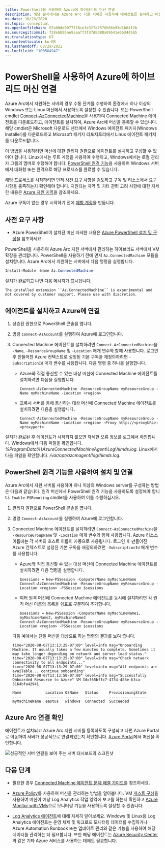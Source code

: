```yaml
---
title: PowerShell을 사용하여 Azure에 하이브리드 머신 연결
description: 해당 문서에서는 Azure Arc 지원 서버를 사용하여 에이전트를 설치하고 머신을 Azure에 연결하는 방법을 설명합니다. 이 작업은 PowerShell을 사용하여 수행할 수 있습니다.
ms.date: 10/28/2020
ms.topic: conceptual
ms.openlocfilehash: 07a00de9077378ce3e3f7a7578b66e93d1b04f2b
ms.sourcegitcommit: f28ebb95ae9aaaff3f87d8388a09b41e0b3445b5
ms.translationtype: HT
ms.contentlocale: ko-KR
ms.lasthandoff: 03/29/2021
ms.locfileid: "100584947"
---
```

# <a name="connect-hybrid-machines-to-azure-by-using-powershell"></a>PowerShell을 사용하여 Azure에 하이브리드 머신 연결

Azure Arc에서 지원하는 서버의 경우 수동 단계를 수행하여 환경에서 하나 이상의 Windows 또는 Linux 머신에서 사용하도록 설정할 수 있습니다. 또는 PowerShell cmdlet [Connect-AzConnectedMachine](/powershell/module/az.connectedmachine/remove-azconnectedmachine)을 사용하여 Connected Machine 에이전트를 다운로드하고, 에이전트를 설치하여, Azure Arc에 머신을 등록할 수 있습니다. 해당 cmdlet은 Microsoft 다운로드 센터에서 Windows 에이전트 패키지(Windows Installer)를 다운로드하고 Microsoft 패키지 리포지토리에서 Linux 에이전트 패키지를 다운로드합니다.

이 방법을 사용하려면 머신에 대한 관리자 권한으로 에이전트를 설치하고 구성할 수 있어야 합니다. Linux에서는 루트 계정을 사용하여 수행하고, Windows에서는 로컬 관리자 그룹의 멤버로 수행해야 합니다. [PowerShell 원격 기능](/powershell/scripting/learn/ps101/08-powershell-remoting)을 사용하여 Windows 서버에서 대화형 또는 원격으로 해당 프로세스를 완료할 수 있습니다.

해당 프로세스를 시작하려면 먼저 [사전 요구 사항](agent-overview.md#prerequisites)을 검토하고 구독 및 리소스에서 요구 사항을 충족하는지 확인해야 합니다. 지원되는 지역 및 기타 관련 고려 사항에 대한 자세한 내용은 [Azure 지원 지역](overview.md#supported-regions)을 참조하세요.

Azure 구독이 없는 경우 시작하기 전에 [체험 계정](https://azure.microsoft.com/free/?WT.mc_id=A261C142F)을 만듭니다.

## <a name="prerequisites"></a>사전 요구 사항

- Azure PowerShell이 설치된 머신 자세한 내용은 [Azure PowerShell 설치 및 구성](/powershell/azure/)을 참조하세요.

PowerShell을 사용하여 Azure Arc 지원 서버에서 관리하는 하이브리드 서버에서 VM 확장을 관리합니다. PowerShell을 사용하기 전에 먼저 `Az.ConnectedMachine` 모듈을 설치합니다. Azure Arc에서 지원하는 서버에서 다음 명령을 실행합니다.

```powershell
Install-Module -Name Az.ConnectedMachine
```

설치가 완료되고 나면 다음 메시지가 표시됩니다.

`The installed extension ``Az.ConnectedMachine`` is experimental and not covered by customer support. Please use with discretion.`

## <a name="install-the-agent-and-connect-to-azure"></a>에이전트를 설치하고 Azure에 연결

1. 상승된 권한으로 PowerShell 콘솔을 엽니다.

2. 명령 `Connect-AzAccount`를 실행하여 Azure에 로그인합니다.

3. Connected Machine 에이전트를 설치하려면 `Connect-AzConnectedMachine`을 `-Name`, `-ResourceGroupName` 및 `-Location` 매개 변수와 함께 사용합니다. 로그인 후 만들어진 Azure 컨텍스트로 설정된 기본 구독을 재정의하려면 `-SubscriptionId` 매개 변수를 사용합니다. 다음 명령 중 하나를 실행합니다.

    * Azure와 직접 통신할 수 있는 대상 머신에 Connected Machine 에이전트를 설치하려면 다음을 실행합니다.

        ```azurepowershell
        Connect-AzConnectedMachine -ResourceGroupName myResourceGroup -Name myMachineName -Location <region>
        ```
    
    * 프록시 서버를 통해 통신하는 대상 머신에 Connected Machine 에이전트를 설치하려면 다음을 실행합니다.
        
        ```azurepowershell
        Connect-AzConnectedMachine -ResourceGroupName myResourceGroup -Name myMachineName -Location <region> -Proxy http://<proxyURL>:<proxyport>
        ```

설치가 완료된 후 에이전트가 시작되지 않으면 자세한 오류 정보를 로그에서 확인합니다. Windows에서 다음 파일을 확인합니다. *%ProgramData%\AzureConnectedMachineAgent\Log\himds.log*. Linux에서 다음 파일을 확인합니다. */var/opt/azcmagent/log/himds.log*.

## <a name="install-and-connect-by-using-powershell-remoting"></a>PowerShell 원격 기능을 사용하여 설치 및 연결

Azure Arc에서 지원 서버를 사용하여 하나 이상의 Windows server를 구성하는 방법은 다음과 같습니다. 원격 머신에서 PowerShell 원격 기능을 사용하도록 설정해야 합니다. `Enable-PSRemoting` cmdlet을 사용하여 이를 수행하십시오.

1. 관리자 권한으로 PowerShell 콘솔을 엽니다.

2. 명령 `Connect-AzAccount`를 실행하여 Azure에 로그인합니다.

3. Connected Machine 에이전트를 설치하려면 `Connect-AzConnectedMachine`을 `-ResourceGroupName` 및 `-Location` 매개 변수와 함께 사용합니다. Azure 리소스 이름에는 각 서버의 호스트 이름이 자동으로 사용됩니다. 로그인 후 만들어진 Azure 컨텍스트로 설정된 기본 구독을 재정의하려면 `-SubscriptionId` 매개 변수를 사용합니다.

    * Azure와 직접 통신할 수 있는 대상 머신에 Connected Machine 에이전트를 설치하려면 다음 명령을 실행합니다.
    
        ```azurepowershell
        $sessions = New-PSSession -ComputerName myMachineName
        Connect-AzConnectedMachine -ResourceGroupName myResourceGroup -Location <region> -PSSession $sessions
        ```
    
    * 여러 원격 머신에 Connected Machine 에이전트를 동시에 설치하려면 각 원격 머신 이름의 목록을 쉼표로 구분하여 추가합니다.

        ```azurepowershell
        $sessions = New-PSSession -ComputerName myMachineName1, myMachineName2, myMachineName3
        Connect-AzConnectedMachine -ResourceGroupName myResourceGroup -Location <region> -PSSession $sessions
        ```

    다음 예에서는 단일 머신을 대상으로 하는 명령의 결과를 보여 줍니다.
    
    ```azurepowershell
    time="2020-08-07T13:13:25-07:00" level=info msg="Onboarding Machine. It usually takes a few minutes to complete. Sometimes it may take longer depending on network and server load status."
    time="2020-08-07T13:13:25-07:00" level=info msg="Check network connectivity to all endpoints..."
    time="2020-08-07T13:13:29-07:00" level=info msg="All endpoints are available... continue onboarding"
    time="2020-08-07T13:13:50-07:00" level=info msg="Successfully Onboarded Resource to Azure" VM Id=f65bffc7-4734-483e-b3ca-3164bfa42941
    
    Name           Location OSName   Status     ProvisioningState
    ----           -------- ------   ------     -----------------
    myMachineName  eastus   windows  Connected  Succeeded
    ```

## <a name="verify-the-connection-with-azure-arc"></a>Azure Arc 연결 확인

에이전트가 설치되고 Azure Arc 지원 서버를 등록하도록 구성되고 나면 Azure Portal로 이동하여 서버가 성공적으로 연결되었는지 확인합니다. [Azure Portal](https://portal.azure.com)에서 머신을 확인합니다.

![성공적인 서버 연결을 보여 주는 서버 대시보드의 스크린샷](./media/onboard-portal/arc-for-servers-successful-onboard.png)

## <a name="next-steps"></a>다음 단계

* 필요한 경우 [Connected Machine 에이전트 문제 해결 가이드](troubleshoot-agent-onboard.md)를 참조하세요.

* [Azure Policy](../../governance/policy/overview.md)를 사용하여 머신을 관리하는 방법을 알아봅니다. VM [게스트 구성](../../governance/policy/concepts/guest-configuration.md)을 사용하여 머신이 예상 Log Analytics 작업 영역에 보고를 하는지 확인하고 [Azure Monitor with VMs](../../azure-monitor/vm/vminsights-enable-policy.md)으로 모니터링 기능을 사용하도록 설정할 수 있습니다.

* [Log Analytics 에이전트](../../azure-monitor/agents/log-analytics-agent.md)에 대해 자세히 알아보세요. Windows 및 Linux용 Log Analytics 에이전트는 운영 체제 및 워크로드 모니터링 데이터를 수집하거나 Azure Automation Runbook 또는 업데이트 관리와 같은 기능을 사용하여 해당 데이터를 관리하는 데 필요합니다. 또한 해당 에이전트는 [Azure Security Center](../../security-center/security-center-introduction.md)와 같은 기타 Azure 서비스를 사용하는 데에도 필요합니다.
